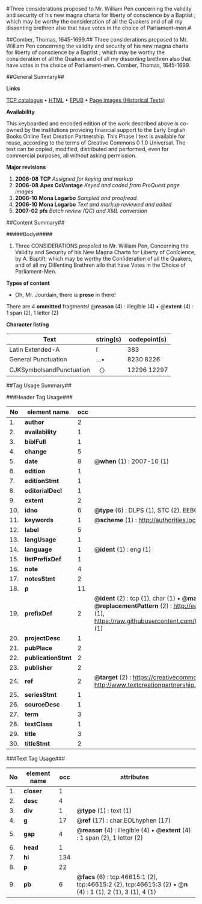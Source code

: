 #Three considerations proposed to Mr. William Pen concerning the validity and security of his new magna charta for liberty of conscience by a Baptist ; which may be worthy the consideration of all the Quakers and of all my dissenting brethren also that have votes in the choice of Parliament-men.#

##Comber, Thomas, 1645-1699.##
Three considerations proposed to Mr. William Pen concerning the validity and security of his new magna charta for liberty of conscience by a Baptist ; which may be worthy the consideration of all the Quakers and of all my dissenting brethren also that have votes in the choice of Parliament-men.
Comber, Thomas, 1645-1699.

##General Summary##

**Links**

[TCP catalogue](http://www.ota.ox.ac.uk/tcp/)  • 
[HTML](http://tei.it.ox.ac.uk/tcp/Texts-HTML/free/A34/A34089.html)  • 
[EPUB](http://tei.it.ox.ac.uk/tcp/Texts-EPUB/free/A34/A34089.epub) • 
[Page images (Historical Texts)](https://data.historicaltexts.jisc.ac.uk/view?pubId=eebo-11184984e&pageId=eebo-11184984e-46615-1)

**Availability**

This keyboarded and encoded edition of the
	       work described above is co-owned by the institutions
	       providing financial support to the Early English Books
	       Online Text Creation Partnership. This Phase I text is
	       available for reuse, according to the terms of Creative
	       Commons 0 1.0 Universal. The text can be copied,
	       modified, distributed and performed, even for
	       commercial purposes, all without asking permission.

**Major revisions**

1. __2006-08__ __TCP__ *Assigned for keying and markup*
1. __2006-08__ __Apex CoVantage__ *Keyed and coded from ProQuest page images*
1. __2006-10__ __Mona Logarbo__ *Sampled and proofread*
1. __2006-10__ __Mona Logarbo__ *Text and markup reviewed and edited*
1. __2007-02__ __pfs__ *Batch review (QC) and XML conversion*

##Content Summary##

#####Body#####

1. Three CONSIDERATIONS propoſed to Mr. William Pen, Concerning the Validity and Security of his New Magna Charta for Liberty of Conſcience, by A. Baptiſt; which may be worthy the Conſideration of all the Quakers, and of all my Diſſenting Brethren alſo that have Votes in the Choice of Parliament-Men.

**Types of content**

  * Oh, Mr. Jourdain, there is **prose** in there!

There are 4 **ommitted** fragments! 
 @__reason__ (4) : illegible (4)  •  @__extent__ (4) : 1 span (2), 1 letter (2)

**Character listing**


|Text|string(s)|codepoint(s)|
|---|---|---|
|Latin Extended-A|ſ|383|
|General Punctuation|…•|8230 8226|
|CJKSymbolsandPunctuation|〈〉|12296 12297|

##Tag Usage Summary##

###Header Tag Usage###

|No|element name|occ|attributes|
|---|---|---|---|
|1.|__author__|2||
|2.|__availability__|1||
|3.|__biblFull__|1||
|4.|__change__|5||
|5.|__date__|8| @__when__ (1) : 2007-10 (1)|
|6.|__edition__|1||
|7.|__editionStmt__|1||
|8.|__editorialDecl__|1||
|9.|__extent__|2||
|10.|__idno__|6| @__type__ (6) : DLPS (1), STC (2), EEBO-CITATION (1), OCLC (1), VID (1)|
|11.|__keywords__|1| @__scheme__ (1) : http://authorities.loc.gov/ (1)|
|12.|__label__|5||
|13.|__langUsage__|1||
|14.|__language__|1| @__ident__ (1) : eng (1)|
|15.|__listPrefixDef__|1||
|16.|__note__|4||
|17.|__notesStmt__|2||
|18.|__p__|11||
|19.|__prefixDef__|2| @__ident__ (2) : tcp (1), char (1)  •  @__matchPattern__ (2) : ([0-9\-]+):([0-9IVX]+) (1), (.+) (1)  •  @__replacementPattern__ (2) : http://eebo.chadwyck.com/downloadtiff?vid=$1&page=$2 (1), https://raw.githubusercontent.com/textcreationpartnership/Texts/master/tcpchars.xml#$1 (1)|
|20.|__projectDesc__|1||
|21.|__pubPlace__|2||
|22.|__publicationStmt__|2||
|23.|__publisher__|2||
|24.|__ref__|2| @__target__ (2) : https://creativecommons.org/publicdomain/zero/1.0/ (1), http://www.textcreationpartnership.org/docs/. (1)|
|25.|__seriesStmt__|1||
|26.|__sourceDesc__|1||
|27.|__term__|3||
|28.|__textClass__|1||
|29.|__title__|3||
|30.|__titleStmt__|2||


###Text Tag Usage###

|No|element name|occ|attributes|
|---|---|---|---|
|1.|__closer__|1||
|2.|__desc__|4||
|3.|__div__|1| @__type__ (1) : text (1)|
|4.|__g__|17| @__ref__ (17) : char:EOLhyphen (17)|
|5.|__gap__|4| @__reason__ (4) : illegible (4)  •  @__extent__ (4) : 1 span (2), 1 letter (2)|
|6.|__head__|1||
|7.|__hi__|134||
|8.|__p__|22||
|9.|__pb__|6| @__facs__ (6) : tcp:46615:1 (2), tcp:46615:2 (2), tcp:46615:3 (2)  •  @__n__ (4) : 1 (1), 2 (1), 3 (1), 4 (1)|
